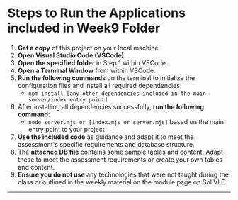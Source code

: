 # Steps to Run the Applications included in Week9 Folder

1. **Get a copy** of this project on your local machine.
2. **Open Visual Studio Code (VSCode)**.
3. **Open the specified folder** in Step 1 within VSCode.
4. **Open a Terminal Window** from within VSCode.
5. **Run the following commands** on the terminal to initialize the configuration files and install all required dependencies:
   - `npm install [any other dependencies included in the main server/index entry point]`
6. After installing all dependencies successfully, **run the following command**:
   - `node server.mjs or [index.mjs or server.mjs]` based on the main entry point to your project
7. **Use the included code** as guidance and adapt it to meet the assessment's specific requirements and database structure.
8. The **attached DB file** contains some sample tables and content. Adapt these to meet the assessment requirements or create your own tables and content.
9. **Ensure you do not use** any technologies that were not taught during the class or outlined in the weekly material on the module page on Sol VLE.

---
